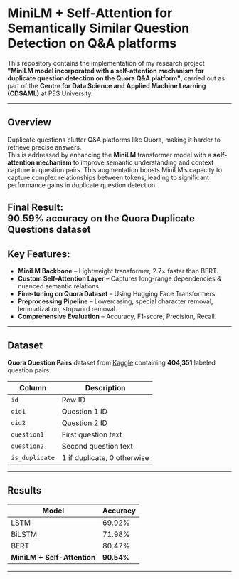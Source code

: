 # MiniLM + Self-Attention for Semantically Similar Question Detection on Q&A platforms

This repository contains the implementation of my research project **"MiniLM model incorporated with a self-attention mechanism for duplicate question detection on the Quora Q&A platform"**, carried out as part of the **Centre for Data Science and Applied Machine Learning (CDSAML)** at PES University.

---

## Overview

Duplicate questions clutter Q&A platforms like Quora, making it harder to retrieve precise answers.  
This is addressed by enhancing the **MiniLM** transformer model with a **self-attention mechanism** to improve semantic understanding and context capture in question pairs.
This augmentation boosts MiniLM’s capacity to capture complex relationships between tokens, leading to significant performance gains in duplicate question detection.

**Final Result:**  
90.59% accuracy on the Quora Duplicate Questions dataset  
---

## Key Features:

- **MiniLM Backbone** – Lightweight transformer, 2.7× faster than BERT.
- **Custom Self-Attention Layer** – Captures long-range dependencies & nuanced semantic relations.
- **Fine-tuning on Quora Dataset** – Using Hugging Face Transformers.
- **Preprocessing Pipeline** – Lowercasing, special character removal, lemmatization, stopword removal.
- **Comprehensive Evaluation** – Accuracy, F1-score, Precision, Recall.

---

## Dataset

**Quora Question Pairs** dataset from [Kaggle](https://www.kaggle.com/datasets/quora/question-pairs-dataset) containing **404,351** labeled question pairs.

| Column       | Description                                          |
|--------------|------------------------------------------------------|
| `id`         | Row ID                                                |
| `qid1`       | Question 1 ID                                         |
| `qid2`       | Question 2 ID                                         |
| `question1`  | First question text                                   |
| `question2`  | Second question text                                  |
| `is_duplicate` | 1 if duplicate, 0 otherwise                         |
---

## Results

| Model                          | Accuracy  |
|--------------------------------|-----------|
| LSTM                           | 69.92%    |
| BiLSTM                         | 71.98%    |
| BERT                           | 80.47%    |
| **MiniLM + Self-Attention**    | **90.54%**|
---

